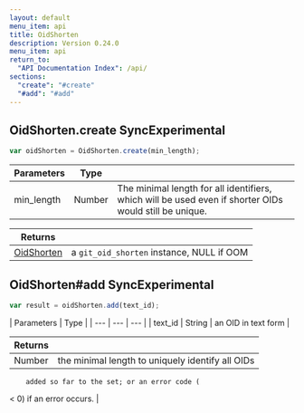 ```yaml
---
layout: default
menu_item: api
title: OidShorten
description: Version 0.24.0
menu_item: api
return_to:
  "API Documentation Index": /api/
sections:
  "create": "#create"
  "#add": "#add"
---
```


## <a name="create"></a><span>OidShorten.</span>create <span class="tags"><span class="sync">Sync</span><span class="experimental">Experimental</span></span>

```js
var oidShorten = OidShorten.create(min_length);
```

| Parameters | Type |   |
| --- | --- | --- |
| min_length | Number | The minimal length for all identifiers, which will be used even if shorter OIDs would still be unique. |

| Returns |  |
| --- | --- |
| [OidShorten](/api/oid_shorten/) |  a `git_oid_shorten` instance, NULL if OOM |

## <a name="add"></a><span>OidShorten#</span>add <span class="tags"><span class="sync">Sync</span><span class="experimental">Experimental</span></span>

```js
var result = oidShorten.add(text_id);
```

| Parameters | Type |
| --- | --- | --- |
| text_id | String | an OID in text form |

| Returns |  |
| --- | --- |
| Number |  the minimal length to uniquely identify all OIDs
		added so far to the set; or an error code (
<
0) if an
		error occurs. |

